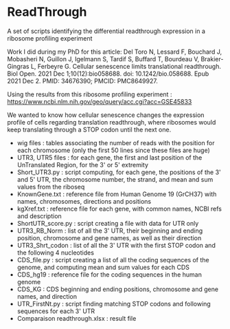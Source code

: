 # ReadThrough
A set of scripts identifying the differential readthrough expression in a ribosome profiling experiment

Work I did during my PhD for this article: 
Del Toro N, Lessard F, Bouchard J, Mobasheri N, Guillon J, Igelmann S, Tardif S, Buffard T, Bourdeau V, Brakier-Gingras L, Ferbeyre G. Cellular senescence limits translational readthrough. Biol Open. 2021 Dec 1;10(12):bio058688. doi: 10.1242/bio.058688. Epub 2021 Dec 2. PMID: 34676390; PMCID: PMC8649927.

Using the results from this ribosome profiling experiment : https://www.ncbi.nlm.nih.gov/geo/query/acc.cgi?acc=GSE45833

We wanted to know how cellular senescence changes the expression profile of cells regarding translation readthrough, where ribosomes would keep translating through a STOP codon until the next one.

- wig files : tables associating the number of reads with the position for each chromosome (only the first 50 lines since these files are huge)
- UTR3, UTR5 files : for each gene, the first and last position of the UnTranslated Region, for the 3' or 5' extremity
- Short_UTR3.py : script computing, for each gene, the positions of the 3' and 5' UTR, the chromosome number, the strand, and mean and sum values from the riboseq
- KnownGene.txt : reference file from Human Genome 19 (GrCH37) with names, chromosomes, directions and positions
- kgXref.txt : reference file for each gene, with common names, NCBI refs and description
- ShortUTR_score.py : script creating a file with data for UTR only
- UTR3_RB_Norm : list of all the 3' UTR, their beginning and ending position, chromosome and gene names, as well as their direction
- UTR3_Shrt_codon : list of all the 3' UTR with the first STOP codon and the following 4 nucleotides
- CDS_file.py : script creating a list of all the coding sequences of the genome, and computing mean and sum values for each CDS
- CDS_hg19 : reference file for the coding sequences in the human genome
- CDS_KG : CDS beginning and ending positions, chromosome and gene names, and direction
- UTR_FirstNt.py : script finding matching STOP codons and following sequences for each 3' UTR 
- Comparaison readthrough.xlsx : result file

